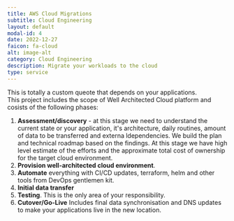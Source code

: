 ```yaml
---
title: AWS Cloud Migrations
subtitle: Cloud Engineering
layout: default
modal-id: 4
date: 2022-12-27
faicon: fa-cloud
alt: image-alt
category: Cloud Engineering
description: Migrate your workloads to the cloud
type: service
---
```

This is totally a custom queote that depends on your applications.<br>
This project includes the scope of Well Architected Cloud platform and cosists of the following phases:<br>
1. **Assessment/discovery** - at this stage we need to understand the current state or your application, it's architecture, daily routines, amount of data to be transferred and externa ldependencies. We build the plan and technical roadmap based on the findings. At this stage we have high level estimate of the efforts and the approximate total cost of ownership for the target cloud environment.
2. **Provision well-architected cloud environment**.
3. **Automate** everything with CI/CD updates, terraform, helm and other tools from DevOps gentlemen kit.
4. **Initial data transfer**
5. **Testing**. This is the only area of your responsibility.
6. **Cutover/Go-Live** Includes final data synchronisation and DNS updates to make your applications live in the new location.
